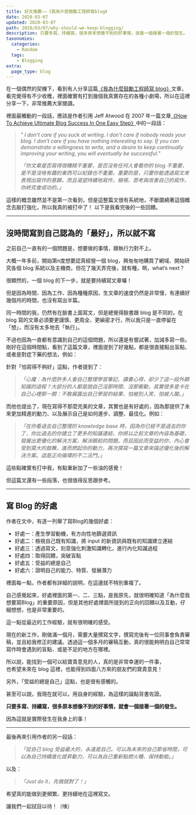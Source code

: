 ```yaml
---
title: 好文推薦——《我為什麼鼓勵工程師寫blog》
date: 2020-03-07
updated: 2020-03-07
path: 2020/03/07/why-should-we-keep-blogging/
description: 只要多寫、持續寫，很多原本想像不到的好事情，就會一個接著一個的發生。
taxonomies:
  categories: 
    - Random
  tags: 
    - Blogging
extra:
  page_type: blog
---
```


在一個偶然的契機下，看到有人分享這篇[《我為什麼鼓勵工程師寫 blog》](https://dotblogs.com.tw/hatelove/2017/03/26/why-engineers-should-keep-blogging)文章，看完覺得有不少收穫，裡面確實有打到幾個我真實存在的各種小劇場，所以在這裡分享一下，非常推薦大家閱讀。

裡面最觸動的一段話，應該是作者引用 Jeff Atwood 在 2007 年一篇文章[《How To Achieve Ultimate Blog Success In One Easy Step》](https://blog.codinghorror.com/how-to-achieve-ultimate-blog-success-in-one-easy-step/)中的一段話：

> _" I don't care if you suck at writing. I don't care if nobody reads your blog. I don't care if you have nothing interesting to say. If you can demonstrate a willingness to write, and a desire to keep continually improving your writing, you will eventually be successful._"
> 
> _「你文章是否寫得很糟糕不重要，是否沒有任何人會看你的 blog 不重要，是不是沒啥有趣的東西可以紀錄也不重要。重要的是，只要你能透過寫文來表現出寫作的意願，而且渴望持續地寫作，檢視、思考與改善自己的寫作，你終究會成功的。」_

這樣的概念雖然並不是第一次看到，但是這整篇文很有系統地，不斷圍繞著這個概念去敲打強化，所以我真的被打中了！ 以下是我看完後的一些回饋。

<!-- more -->

---

## 沒時間寫到自己認為的「最好」，所以就不寫

之前自己一直有的一個問題是，想要做的事情，跟執行力對不上。

大概一年多前，開始第n度想要認真經營一個 blog，興匆匆地購買了網域、開始研究各個 blog 系統以及主機商，但花了幾天弄完後，就有種，啊，what’s next？

很顯然的，一個 blog 的下一步，就是要持續寫文章囉！

但是因為時間、因為工作、因為種種原因，生文章的速度仍然是非常慢，有連續好幾個月的時間，也沒有寫出半篇。

同一時間的我，仍然有在臉書上面寫文，但是總覺得臉書跟 blog 是不同的，在 blog 寫的文章必須要更謹慎、更周全、更縝密才行，所以我只是一直停留在「想」，而沒有太多地去「執行」。

不過也因為一直都有意識到自己的這個問題，所以還是有嘗試著，加減多寫一些。剛好在這個時間點，看到了這篇文章，裡面提到了好幾點，都是很直接點出盲點、或者是對症下藥的想法，例如：

針對「怕寫得不夠好」這點，作者提到了：

> _「心魔：為什麼許多人會自己整理學習筆記、讀書心得，卻少了這一段外顯知識的過程？大部分的人都是說自己沒那時間、沒那衝動，其實很多是卡在自己心裡那一關：不敢展露出自己學習的結果，怕被別人笑，怕被人酸。」_

而他也提出了，現在寫得不那麼完美的文章，其實也是有好處的，因為那提供了未來更加精進的動力、以及展示自己是如何進步、調整、最佳化。例如：

> _「在你看過去自己整理的 knowledge base 時，因為你已經不是過去的你了，你比過去的你建立了更多的知識連結，你將以之前文章的內容為基礎，發展出更優化的解決方案，解決眼前的問題。而且因此而受益的你，內心會受到莫大的鼓舞，進而燃起你的動力，再次撰寫一篇文章來描述優化後的解決方案。這是正向循環的不二法門。」_

這些點確實有打中我，有點重新加了一些油的感覺！

但這篇文還有一些段落，也很值得反思跟參考。

---

## 寫 Blog 的好處

作者在文中，有逐一列舉了寫Blog的幾個好處：

- 好處一：產生學習動機，有方向性地篩選資訊
- 好處二：檢視自己既有知識，將 input 的新資訊與既有的知識建立連結
- 好處三：透過寫文，刻意強化刺激知識轉化，進行內化知識過程
- 好處四：取得回饋，突破盲點
- 好處五：受益的總是自己
- 好處六：證明自己的能力、特質、發展潛力

裡面每一點，作者都有詳細的說明，在這邊就不特別重複了。

自己感覺起來，好處裡面的第一、二、三點，是我原先，就很明確知道「為什麼我想要寫Blog」的重要原因，但是其他好處裡面所提到的正向的回饋以及互動，仔細想想，也是非常重要的。

這一點從最近的工作經驗，就有很明確的感受。

現在的新工作，剛做滿一個月，需要大量撰寫文字，撰寫完後有一位同事會負責審稿，並且給我修正的建議。透過這一個多月的審稿互動，真的很能夠明白自己常常寫作時會遇到的盲點、或是不足的地方在哪裡。

所以說，能找到一個可以給寶貴意見的人，真的是非常幸運的一件事，  
也希望未來在 blog 這裡，也能得到四面八方來的朋友們的寶貴意見！

另外，「受益的總是自己」這點，也是很有感觸的。

甚至可以說，我現在就可以，用自身的經驗，為這樣的論點背書佐證。

**只要多寫、持續寫，很多原本想像不到的好事情，就會一個接著一個的發生。**

因為這就是實際發生在我身上的事！

---

最後再來引用作者的另一段話：

> _「從自己 blog 受益最大的，永遠是自己。可以為未來的自己節省時間，可以為自己持續進化提昇動力，可以為自己重新點燃火種、保持動能。」_

以及：

> _「Just do it，先做就對了！」_

希望真的能做到更頻繁、更持續地在這裡寫文。

讓我們一起拭目以待！（咦）
